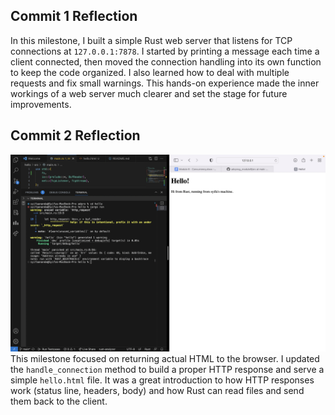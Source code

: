 ## Commit 1 Reflection

In this milestone, I built a simple Rust web server that listens for TCP connections at `127.0.0.1:7878`. I started by printing a message each time a client connected, then moved the connection handling into its own function to keep the code organized. I also learned how to deal with multiple requests and fix small warnings. This hands-on experience made the inner workings of a web server much clearer and set the stage for future improvements.

## Commit 2 Reflection

![commit 2 screenshot](./commit2.png)
This milestone focused on returning actual HTML to the browser. I updated the `handle_connection` method to build a proper HTTP response and serve a simple `hello.html` file. It was a great introduction to how HTTP responses work (status line, headers, body) and how Rust can read files and send them back to the client.
